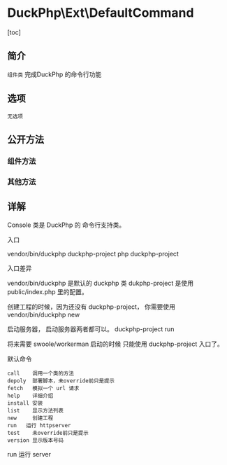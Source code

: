 # DuckPhp\Ext\DefaultCommand
[toc]
## 简介
`组件类` 完成DuckPhp 的命令行功能

## 选项
    无选项
## 公开方法

### 组件方法

### 其他方法

## 详解

Console 类是 DuckPhp 的 命令行支持类。

入口

vendor/bin/duckphp
duckphp-project
php duckphp-project

入口差异

vendor/bin/duckphp 是默认的 duckphp 类
dukphp-project 是使用 public/index.php 里的配置。


创建工程的时候，因为还没有 duckphp-project，
你需要使用
vendor/bin/duckphp new 

启动服务器， 启动服务器两者都可以。
duckphp-project run

将来需要 swoole/workerman 启动的时候
只能使用 duckphp-project 入口了。


默认命令

```
call    调用一个类的方法
depoly  部署脚本，未override前只是提示
fetch   模拟一个 url 请求
help    详细介绍    
install 安装
list    显示方法列表
new     创建工程
run   运行 httpserver 
test    未override前只是提示
version 显示版本号码
```
run 运行 server 

